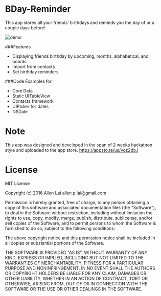 # BDay-Reminder

This app stores all your friends' birthdays and reminds you the day of or a couple days before!


![demo](http://i.imgur.com/T0RQEKj.gif)


###Features
* Displaying friends birthday by upcoming, months, alphabetical, and boards
* Import from contacts
* Set birthday reminders

###Code Examples for 
* Core Data
* Static UITableView
* Contacts framework
* UIPIcker for dates
* NSDate


# Note

This app was designed and developed in the span of 2 weeks hackathon style and uploaded to the app store. https://appsto.re/us/voz2db.i


# License

MIT License

Copyright (c) 2016 Allen Lai allen.p.lai@gmail.com

Permission is hereby granted, free of charge, to any person obtaining a copy
of this software and associated documentation files (the "Software"), to deal
in the Software without restriction, including without limitation the rights
to use, copy, modify, merge, publish, distribute, sublicense, and/or sell
copies of the Software, and to permit persons to whom the Software is
furnished to do so, subject to the following conditions:

The above copyright notice and this permission notice shall be included in all
copies or substantial portions of the Software.

THE SOFTWARE IS PROVIDED "AS IS", WITHOUT WARRANTY OF ANY KIND, EXPRESS OR
IMPLIED, INCLUDING BUT NOT LIMITED TO THE WARRANTIES OF MERCHANTABILITY,
FITNESS FOR A PARTICULAR PURPOSE AND NONINFRINGEMENT. IN NO EVENT SHALL THE
AUTHORS OR COPYRIGHT HOLDERS BE LIABLE FOR ANY CLAIM, DAMAGES OR OTHER
LIABILITY, WHETHER IN AN ACTION OF CONTRACT, TORT OR OTHERWISE, ARISING FROM,
OUT OF OR IN CONNECTION WITH THE SOFTWARE OR THE USE OR OTHER DEALINGS IN THE
SOFTWARE.
